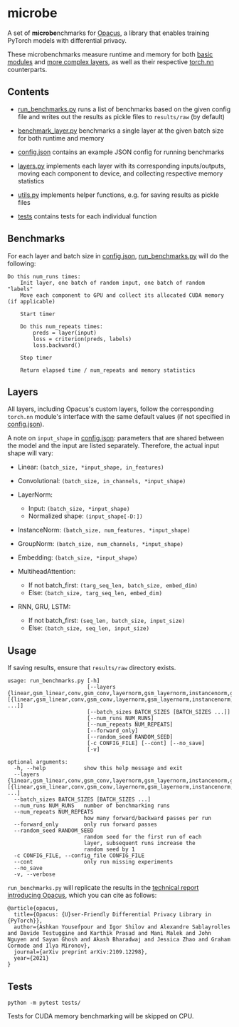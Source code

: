 # microbe

A set of **microbe**nchmarks for [Opacus](https://opacus.ai), a library that enables training PyTorch models with differential privacy.

These microbenchmarks measure runtime and memory for both [basic modules](https://github.com/pytorch/opacus/tree/main/opacus/grad_sample) and [more complex layers](https://github.com/pytorch/opacus/tree/main/opacus/layers), as well as their respective [torch.nn](https://pytorch.org/docs/stable/nn.html) counterparts.


## Contents

- [run_benchmarks.py](run_benchmarks.py) runs a list of benchmarks based on the given config file and writes out the results as pickle files to `results/raw` (by default)

- [benchmark_layer.py](benchmark_layer.py) benchmarks a single layer at the given batch size for both runtime and memory

- [config.json](config.json) contains an example JSON config for running benchmarks

- [layers.py](layers.py) implements each layer with its corresponding inputs/outputs, moving each component to device, and collecting respective memory statistics

- [utils.py](utils.py) implements helper functions, e.g. for saving results as pickle files

- [tests](tests) contains tests for each individual function


## Benchmarks

For each layer and batch size in [config.json](config.json), [run_benchmarks.py](run_benchmarks.py) will do the following:
```
Do this num_runs times:
    Init layer, one batch of random input, one batch of random "labels"
    Move each component to GPU and collect its allocated CUDA memory (if applicable)

    Start timer

    Do this num_repeats times:
        preds = layer(input)
        loss = criterion(preds, labels)
        loss.backward()

    Stop timer
    
    Return elapsed time / num_repeats and memory statistics
```

## Layers

All layers, including Opacus's custom layers, follow the corresponding `torch.nn` module's interface with the same default values (if not specified in [config.json](config.json)).

A note on `input_shape` in [config.json](config.json): parameters that are shared between the model and the input are listed separately. Therefore, the actual input shape will vary:

- Linear: `(batch_size, *input_shape, in_features)`

- Convolutional: `(batch_size, in_channels, *input_shape)`

- LayerNorm:
    - Input: `(batch_size, *input_shape)`
    - Normalized shape: `(input_shape[-D:])`

- InstanceNorm: `(batch_size, num_features, *input_shape)`

- GroupNorm: `(batch_size, num_channels, *input_shape)`

- Embedding: `(batch_size, *input_shape)`

- MultiheadAttention:
    - If not batch_first: `(targ_seq_len, batch_size, embed_dim)`
    - Else: `(batch_size, targ_seq_len, embed_dim)`

- RNN, GRU, LSTM:
    - If not batch_first: `(seq_len, batch_size, input_size)`
    - Else: `(batch_size, seq_len, input_size)`


## Usage

If saving results, ensure that `results/raw` directory exists.

```
usage: run_benchmarks.py [-h]
                         [--layers {linear,gsm_linear,conv,gsm_conv,layernorm,gsm_layernorm,instancenorm,gsm_instancenorm,groupnorm,gsm_groupnorm,embedding,gsm_embedding,mha,dpmha,gsm_dpmha,rnn,dprnn,gsm_dprnn,gru,dpgru,gsm_dpgru,lstm,dplstm,gsm_dplstm} [{linear,gsm_linear,conv,gsm_conv,layernorm,gsm_layernorm,instancenorm,gsm_instancenorm,groupnorm,gsm_groupnorm,embedding,gsm_embedding,mha,dpmha,gsm_dpmha,rnn,dprnn,gsm_dprnn,gru,dpgru,gsm_dpgru,lstm,dplstm,gsm_dplstm} ...]]
                         [--batch_sizes BATCH_SIZES [BATCH_SIZES ...]]
                         [--num_runs NUM_RUNS]
                         [--num_repeats NUM_REPEATS]
                         [--forward_only]
                         [--random_seed RANDOM_SEED]
                         [-c CONFIG_FILE] [--cont] [--no_save]
                         [-v]

optional arguments:
  -h, --help            show this help message and exit
  --layers {linear,gsm_linear,conv,gsm_conv,layernorm,gsm_layernorm,instancenorm,gsm_instancenorm,groupnorm,gsm_groupnorm,embedding,gsm_embedding,mha,dpmha,gsm_dpmha,rnn,dprnn,gsm_dprnn,gru,dpgru,gsm_dpgru,lstm,dplstm,gsm_dplstm} [{linear,gsm_linear,conv,gsm_conv,layernorm,gsm_layernorm,instancenorm,gsm_instancenorm,groupnorm,gsm_groupnorm,embedding,gsm_embedding,mha,dpmha,gsm_dpmha,rnn,dprnn,gsm_dprnn,gru,dpgru,gsm_dpgru,lstm,dplstm,gsm_dplstm} ...]
  --batch_sizes BATCH_SIZES [BATCH_SIZES ...]
  --num_runs NUM_RUNS   number of benchmarking runs
  --num_repeats NUM_REPEATS
                        how many forward/backward passes per run
  --forward_only        only run forward passes
  --random_seed RANDOM_SEED
                        random seed for the first run of each
                        layer, subsequent runs increase the
                        random seed by 1
  -c CONFIG_FILE, --config_file CONFIG_FILE
  --cont                only run missing experiments
  --no_save
  -v, --verbose
```

`run_benchmarks.py` will replicate the results in the [technical report introducing Opacus](https://arxiv.org/abs/2109.12298), which you can cite as follows:
```
@article{opacus,
  title={Opacus: {U}ser-Friendly Differential Privacy Library in {PyTorch}},
  author={Ashkan Yousefpour and Igor Shilov and Alexandre Sablayrolles and Davide Testuggine and Karthik Prasad and Mani Malek and John Nguyen and Sayan Ghosh and Akash Bharadwaj and Jessica Zhao and Graham Cormode and Ilya Mironov},
  journal={arXiv preprint arXiv:2109.12298},
  year={2021}
}
```

## Tests

```python -m pytest tests/```

Tests for CUDA memory benchmarking will be skipped on CPU.